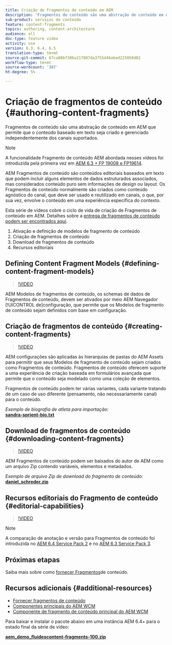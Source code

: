 ```yaml
---
title: Criação de fragmentos de conteúdo em AEM
description: 'Fragmentos de conteúdo são uma abstração de conteúdo em AEM que permite que o conteúdo baseado em texto seja criado e gerenciado independentemente dos canais suportados. '
sub-product: serviços de conteúdo
feature: content-fragments
topics: authoring, content-architecture
audience: all
doc-type: feature video
activity: use
version: 6.3, 6.4, 6.5
translation-type: tm+mt
source-git-commit: 67ca08bf386a217807da3755d46abed225050d02
workflow-type: tm+mt
source-wordcount: '387'
ht-degree: 5%

---
```



# Criação de fragmentos de conteúdo {#authoring-content-fragments}

Fragmentos de conteúdo são uma abstração de conteúdo em AEM que permite que o conteúdo baseado em texto seja criado e gerenciado independentemente dos canais suportados.

>[!NOTE]
>
>A funcionalidade Fragmento de conteúdo AEM abordada nesses vídeos foi introduzida pela primeira vez em [AEM 6.3 + FP 19008 e FP19614](https://helpx.adobe.com/experience-manager/6-3/release-notes/content-services-fragments-featurepack.html).


AEM Fragmentos de conteúdo são conteúdos editoriais baseados em texto que podem incluir alguns elementos de dados estruturados associados, mas considerados conteúdo puro sem informações de design ou layout. Os Fragmentos de conteúdo normalmente são criados como conteúdo agnóstico do canal, que deve ser usado e reutilizado em canais, o que, por sua vez, envolve o conteúdo em uma experiência específica do contexto.

Esta série de vídeos cobre o ciclo de vida de criação de Fragmentos de conteúdo em AEM. Detalhes sobre a [entrega de fragmentos de conteúdo podem ser encontrados aqui](content-fragments-delivery-feature-video-use.md).

1. Ativação e definição de modelos de fragmento de conteúdo
2. Criação de fragmentos de conteúdo
3. Download de fragmentos de conteúdo
4. Recursos editoriais

## Defining Content Fragment Models {#defining-content-fragment-models}

>[!VIDEO](https://video.tv.adobe.com/v/22452/?quality=12&learn=on)

AEM Modelos de fragmentos de conteúdo, os schemas de dados de Fragmentos de conteúdo, devem ser ativados por meio AEM Navegador [!UICONTROL de]configuração, que permite que os Modelos de fragmento de conteúdo sejam definidos com base em configuração.

## Criação de fragmentos de conteúdo {#creating-content-fragments}

>[!VIDEO](https://video.tv.adobe.com/v/22451/?quality=12&learn=on)

AEM configurações são aplicadas às hierarquias de pastas do AEM Assets para permitir que seus Modelos de fragmento de conteúdo sejam criados como Fragmentos de conteúdo. Fragmentos de conteúdo oferecem suporte a uma experiência de criação baseada em formulários avançada que permite que o conteúdo seja modelado como uma coleção de elementos.

Fragmentos de conteúdo podem ter várias variantes, cada variante tratando de um caso de uso diferente (pensamento, não necessariamente canal) para o conteúdo.

*Exemplo de biografia de atleta para importação:*\
**[sandra-sprient-bio.txt](assets/sandra-sprient-bio.txt)**

## Download de fragmentos de conteúdo {#downloading-content-fragments}

>[!VIDEO](https://video.tv.adobe.com/v/22450/?quality=12&learn=on)

AEM Fragmentos de conteúdo podem ser baixados do autor de AEM como um arquivo Zip contendo variáveis, elementos e metadados.

*Exemplo de arquivo Zip de download do fragmento de conteúdo:*\
**[daniel_schreder.zip](assets/daniel_schreder.zip)**

## Recursos editoriais do Fragmento de conteúdo {#editorial-capabilities}

>[!VIDEO](https://video.tv.adobe.com/v/25891/?quality=12&learn=on)

>[!NOTE]
>
> A comparação de anotação e versão para Fragmentos de conteúdo foi introduzida no [AEM 6.4 Service Pack 2](https://helpx.adobe.com/br/experience-manager/aem-releases-updates.html) e no [AEM 6.3 Service Pack 3](https://helpx.adobe.com/experience-manager/6-3/release-notes/sp3-release-notes.html).

## Próximas etapas

Saiba mais sobre como [fornecer Fragmentos](content-fragments-delivery-feature-video-use.md)de conteúdo.

## Recursos adicionais {#additional-resources}

* [Fornecer fragmentos de conteúdo](content-fragments-delivery-feature-video-use.md)
* [Componentes principais do AEM WCM](https://docs.adobe.com/content/help/pt-BR/experience-manager-core-components/using/introduction.html)
* [Componente de fragmento de conteúdo principal do AEM WCM](https://docs.adobe.com/content/help/pt-BR/experience-manager-core-components/using/components/content-fragment-component.html)

Para baixar e instalar o pacote abaixo em uma instância AEM 6.4+ para o estado final da série de vídeo:

**[aem_demo_fluidescontent-fragments-100.zip](assets/aem_demo_fluid-experiencescontent-fragments-100.zip)**
